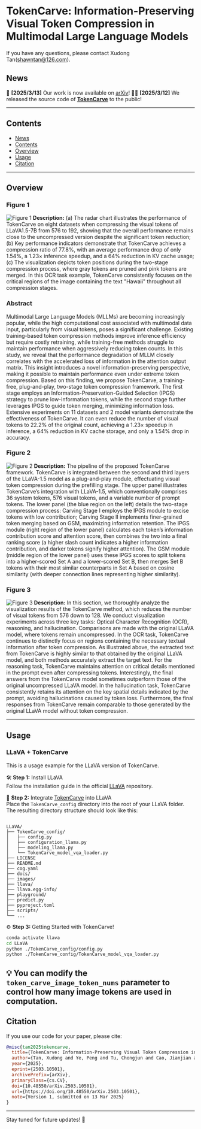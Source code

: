 # TokenCarve: Information-Preserving Visual Token Compression in Multimodal Large Language Models

If you have any questions, please contact Xudong Tan(shawntan@126.com).

## News

🌟 **[2025/3/13]** Our work is now available on [arXiv](https://arxiv.org/abs/2503.10501)!
🌟🌟 **[2025/3/12]** We released the source code of **[TokenCarve](https://github.com/ShawnTan86/TokenCarve/tree/main/TokenCarve)** to the public!

---

## Contents

- [News](#news)
- [Contents](#contents)
- [Overview](#overview)
- [Usage](#usage)
- [Citation](#citation)

---

## Overview

### Figure 1
![Figure 1](https://github.com/ShawnTan86/TokenCarve/blob/main/lmagesFolderForReadMe/Figure_1.png)
**Description:** (a) The radar chart illustrates the performance of TokenCarve on eight datasets when compressing the visual tokens of LLaVA1.5-7B from 576 to 192, showing that the overall performance remains close to the uncompressed version despite the significant token reduction; (b) Key performance indicators demonstrate that TokenCarve achieves a compression ratio of 77.8\%, with an average performance drop of only 1.54\%, a 1.23× inference speedup, and a 64\% reduction in KV cache usage; (c) The visualization depicts token positions during the two-stage compression process, where gray tokens are pruned and pink tokens are merged. In this OCR task example, TokenCarve consistently focuses on the critical regions of the image containing the text "Hawaii" throughout all compression stages.

### Abstract
Multimodal Large Language Models (MLLMs)  are becoming increasingly popular, while the high computational cost associated with multimodal data input, particularly from visual tokens, poses a significant challenge. Existing training-based token compression methods improve inference efficiency but require costly retraining, while training-free methods struggle to maintain performance when aggressively reducing token counts. In this study, we reveal that the performance degradation of MLLM closely correlates with the accelerated loss of information in the attention output matrix. This insight introduces a novel information-preserving perspective, making it possible to maintain performance even under extreme token compression. Based on this finding, we propose TokenCarve, a training-free, plug-and-play, two-stage token compression framework. The first stage employs an Information-Preservation-Guided Selection (IPGS) strategy to prune low-information tokens, while the second stage further leverages IPGS to guide token merging, minimizing information loss. Extensive experiments on 11 datasets and 2 model variants demonstrate the effectiveness of TokenCarve. It can even reduce the number of visual tokens to 22.2% of the original count, achieving a 1.23× speedup in inference, a 64% reduction in KV cache storage, and only a 1.54% drop in accuracy.

### Figure 2
![Figure 2](https://github.com/ShawnTan86/TokenCarve/blob/main/lmagesFolderForReadMe/Figure_2.png)
**Description:** The pipeline of the proposed TokenCarve framework. TokenCarve is integrated between the second and third layers of the LLaVA-1.5 model as a plug-and-play module, effectuating visual token compression during the prefilling stage. The upper panel illustrates TokenCarve’s integration with LLaVA-1.5, which conventionally comprises 36 system tokens, 576 visual tokens, and a variable number of prompt tokens. The lower panel (the blue region on the left) details the two-stage compression process: Carving Stage I employs the IPGS module to excise tokens with low contribution; Carving Stage II implements finer-grained token merging based on GSM, maximizing information retention. The IPGS module (right region of the lower panel) calculates each token’s information contribution score and attention score, then combines the two into a final ranking score (a higher slash count indicates a higher information contribution, and darker tokens signify higher attention). The GSM module (middle region of the lower panel) uses these IPGS scores to split tokens into a higher-scored Set A and a lower-scored Set B, then merges Set B tokens with their most similar counterparts in Set A based on cosine similarity (with deeper connection lines representing higher similarity).

### Figure 3
![Figure 3](https://github.com/ShawnTan86/TokenCarve/blob/main/lmagesFolderForReadMe/Figure_3.png)
**Description:** In this section, we thoroughly analyze the visualization results of the TokenCarve method, which reduces the number of visual tokens from 576 down to 128. We conduct visualization experiments across three key tasks: Optical Character Recognition (OCR), reasoning, and hallucination. Comparisons are made with the original LLaVA model, where tokens remain uncompressed. In the OCR task, TokenCarve continues to distinctly focus on regions containing the necessary textual information after token compression. As illustrated above, the extracted text from TokenCarve is highly similar to that obtained by the original LLaVA model, and both methods accurately extract the target text. For the reasoning task, TokenCarve maintains attention on critical details mentioned in the prompt even after compressing tokens. Interestingly, the final answers from the TokenCarve model sometimes outperform those of the original uncompressed LLaVA model. In the hallucination task, TokenCarve consistently retains its attention on the key spatial details indicated by the prompt, avoiding hallucinations caused by token loss. Furthermore, the final responses from TokenCarve remain comparable to those generated by the original LLaVA model without token compression.

---

## Usage

### LLaVA + TokenCarve

This is a usage example for the LLaVA version of TokenCarve.

🛠 **Step 1:** Install LLaVA  
Follow the installation guide in the official [LLaVA](https://github.com/haotian-liu/LLaVA) repository.

📁 **Step 2:** Integrate [TokenCarve](https://github.com/ShawnTan86/TokenCarve/tree/main/TokenCarve) into LLaVA  
Place the `TokenCarve_config` directory into the root of your LLaVA folder. The resulting directory structure should look like this:

<pre><code>
LLaVA/
├── TokenCarve_config/
│   ├── config.py
│   ├── configuration_llama.py
│   ├── modeling_llama.py
│   └── TokenCarve_model_vqa_loader.py
├── LICENSE
├── README.md
├── cog.yaml
├── docs/
├── images/
├── llava/
├── llava.egg-info/
├── playground/
├── predict.py
├── pyproject.toml
├── scripts/
└── ...
</code></pre>

⚙️ **Step 3:** Getting Started with TokenCarve! 
```bash
conda activate llava
cd LLaVA
python ./TokenCarve_config/config.py
python ./TokenCarve_config/TokenCarve_model_vqa_loader.py
```
💡 You can modify the `token_carve_image_token_nums` parameter to control how many image tokens are used in computation.
---

## Citation

If you use our code for your paper, please cite:

```bibtex
@misc{tan2025tokencarve,
  title={TokenCarve: Information-Preserving Visual Token Compression in Multimodal Large Language Models},
  author={Tan, Xudong and Ye, Peng and Tu, Chongjun and Cao, Jianjian and Yang, Yaoxin and Zhang, Lin and Zhou, Dongzhan and Chen, Tao},
  year={2025},
  eprint={2503.10501},
  archivePrefix={arXiv},
  primaryClass={cs.CV},
  doi={10.48550/arXiv.2503.10501},
  url={https://doi.org/10.48550/arXiv.2503.10501},
  note={Version 1, submitted on 13 Mar 2025}
}
```

---

Stay tuned for future updates! 🚀
